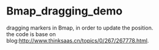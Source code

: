 # Bmap_dragging_demo
dragging markers in Bmap, in order to update the position.
<br/>
the code is base on blog:http://www.thinksaas.cn/topics/0/267/267778.html.
